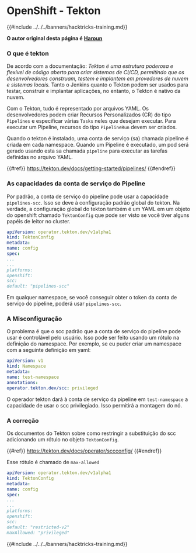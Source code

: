 # OpenShift - Tekton

{{#include ../../../banners/hacktricks-training.md}}

**O autor original desta página é** [**Haroun**](https://www.linkedin.com/in/haroun-al-mounayar-571830211)

### O que é tekton

De acordo com a documentação: _Tekton é uma estrutura poderosa e flexível de código aberto para criar sistemas de CI/CD, permitindo que os desenvolvedores construam, testem e implantem em provedores de nuvem e sistemas locais._ Tanto o Jenkins quanto o Tekton podem ser usados para testar, construir e implantar aplicações, no entanto, o Tekton é nativo da nuvem.

Com o Tekton, tudo é representado por arquivos YAML. Os desenvolvedores podem criar Recursos Personalizados (CR) do tipo `Pipelines` e especificar várias `Tasks` neles que desejam executar. Para executar um Pipeline, recursos do tipo `PipelineRun` devem ser criados.

Quando o tekton é instalado, uma conta de serviço (sa) chamada pipeline é criada em cada namespace. Quando um Pipeline é executado, um pod será gerado usando esta sa chamada `pipeline` para executar as tarefas definidas no arquivo YAML.

{{#ref}}
https://tekton.dev/docs/getting-started/pipelines/
{{#endref}}

### As capacidades da conta de serviço do Pipeline

Por padrão, a conta de serviço do pipeline pode usar a capacidade `pipelines-scc`. Isso se deve à configuração padrão global do tekton. Na verdade, a configuração global do tekton também é um YAML em um objeto do openshift chamado `TektonConfig` que pode ser visto se você tiver alguns papéis de leitor no cluster.
```yaml
apiVersion: operator.tekton.dev/v1alpha1
kind: TektonConfig
metadata:
name: config
spec:
...
...
platforms:
openshift:
scc:
default: "pipelines-scc"
```
Em qualquer namespace, se você conseguir obter o token da conta de serviço do pipeline, poderá usar `pipelines-scc`.

### A Misconfiguração

O problema é que o scc padrão que a conta de serviço do pipeline pode usar é controlável pelo usuário. Isso pode ser feito usando um rótulo na definição do namespace. Por exemplo, se eu puder criar um namespace com a seguinte definição em yaml:
```yaml
apiVersion: v1
kind: Namespace
metadata:
name: test-namespace
annotations:
operator.tekton.dev/scc: privileged
```
O operador tekton dará à conta de serviço da pipeline em `test-namespace` a capacidade de usar o scc privilegiado. Isso permitirá a montagem do nó.

### A correção

Os documentos do Tekton sobre como restringir a substituição do scc adicionando um rótulo no objeto `TektonConfig`.

{{#ref}}
https://tekton.dev/docs/operator/sccconfig/
{{#endref}}

Esse rótulo é chamado de `max-allowed`
```yaml
apiVersion: operator.tekton.dev/v1alpha1
kind: TektonConfig
metadata:
name: config
spec:
...
...
platforms:
openshift:
scc:
default: "restricted-v2"
maxAllowed: "privileged"
```
{{#include ../../../banners/hacktricks-training.md}}
